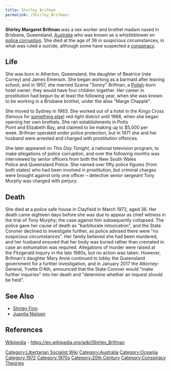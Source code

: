 ```yaml
---
title: Shirley Brifman
permalink: /Shirley_Brifman/
---
```


**Shirley Margaret Brifman** was a sex worker and brothel madam nased in
Brisbane, Queensland, [Australia](Australia.md "wikilink") who was known as
a whistleblower on [police corruption](Police_Corruption.md "wikilink").
She died at the age of 36 in suspicious circumstances, in what was ruled
a suicide, although some have suspected a
[conspiracy](Conspiracy_Theory.md "wikilink").

## Life

She was born in Atherton, Queensland, the daughter of Beatrice (née
Currey) and James Emerson. She began working as a barmaid after leaving
school, and in 1957, she married Szama "Sonny" Brifman, a
[Polish](Poland.md "wikilink")-born hotel owner; they would have four
children together. Her career in prostitution had begun by at least the
following year, when she was known to be working in a Brisbane brothel,
under the alias "Marge Chapple".

She moved to Sydney in 1963. She worked out of a hotel in the Kings
Cross (famous for [something
else](Kings_Cross_Green_Ban.md "wikilink")) red-light district until 1968,
when she began opening her own brothels. She ran establishments in Potts
Point and Elizabeth Bay, and claimed to be making up to \$5,000 per
week. Brifman operated under police protection, but in 1971 she and her
husband were arrested and charged with prostitution offences.

She later appeared on *This Day Tonight*, a national television program,
to make allegations of police corruption, and over the following months
was interviewed by senior officers from both the New South Wales
Police and Queensland Police. She named over fifty police figures (from
both states) who had been involved in prostitution, but criminal charges
were brought against only one officer – detective senior sergeant Tony
Murphy was charged with perjury.

## Death

She died at a police safe house in Clayfield in March 1972, aged 36. Her
death came eighteen days before she was due to appear as chief witness
in the trial of Tony Murphy; the case against him subsequently
collapsed. The police gave her cause of death as "barbiturate
intoxication", and the State Coroner declined to investigate further, as
police advised there were "no suspicious circumstances". Her family
believed she had been murdered, and her husband ensured that her body
was buried rather than cremated in case an exhumation was required.
Allegations of murder were raised at the Fitzgerald Inquiry in the late
1980s, but no action was taken. However, Brifman's daughter Mary Anne
continued to lobby the Queensland government for a further
investigation, and in January 2017 the Attorney-General, Yvette D'Ath,
announced that the State Coroner would "make further inquiries" into her
death and "determine whether an inquest should be held".

## See Also

- [Shirley Finn](Shirley_Finn.md "wikilink")
- [Juanita Nielsen](Juanita_Nielsen.md "wikilink")

## References

[Wikipedia](Wikipedia.md "wikilink") -
<https://en.wikipedia.org/wiki/Shirley_Brifman>

[Category:Libertarian Socialist
Wiki](Category:Libertarian_Socialist_Wiki.md "wikilink")
[Category:Australia](Category:Australia.md "wikilink")
[Category:Oceania](Category:Oceania.md "wikilink")
[Category:1972](Category:1972.md "wikilink")
[Category:1970s](Category:1970s.md "wikilink") [Category:20th
Century](Category:20th_Century.md "wikilink") [Category:Conspiracy
Theories](Category:Conspiracy_Theories.md "wikilink")
